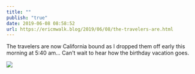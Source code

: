 ```yaml
---
title: ""
publish: "true"
date: 2019-06-08 08:58:52
url: https://ericmwalk.blog/2019/06/08/the-travelers-are.html
---
```


The travelers are now California bound as I dropped them off early this morning at 5:40 am... Can't wait to hear how the birthday vacation goes.

![](https://ericmwalk.blog/uploads/2022/991c785e80.jpg)